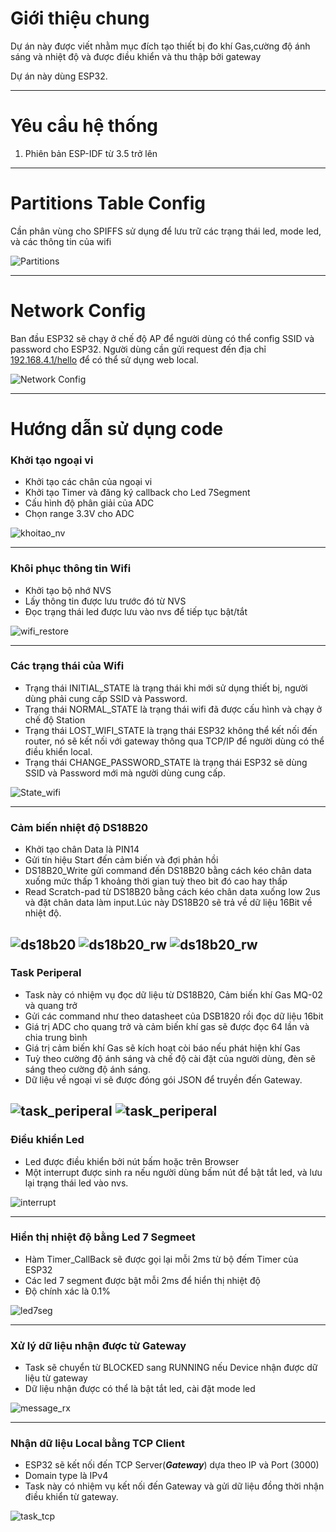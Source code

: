 # Giới thiệu chung
Dự án này được viết nhằm mục đích tạo thiết bị đo  khí Gas,cường độ ánh sáng và nhiệt độ và được điều khiển và thu thập bởi gateway

Dự án này dùng ESP32.      
  
  ---

# Yêu cầu hệ thống

1. Phiên bản ESP-IDF từ 3.5 trở lên

---

# Partitions Table Config
Cần phân vùng cho SPIFFS sử dụng để lưu trữ các trạng thái led, mode led, và các thông tin của wifi

![Partitions](./image/pati.png)

---

#  Network Config
Ban đầu ESP32 sẽ chạy ở chế độ AP để người dùng có thể config SSID và password cho ESP32. Người dùng cần gửi request đến địa chỉ [192.168.4.1/hello](192.168.4.1/hello) để có thể sử dụng web local.

![Network Config](./image/Wifi_Init.jpg)

---

# Hướng dẫn sử dụng code

### Khởi tạo ngoại vi 
- Khởi tạo các chân của ngoại vi
- Khởi tạo Timer và đăng ký callback cho Led 7Segment
- Cấu hình độ phân giải của ADC
- Chọn range 3.3V cho ADC

![khoitao_nv](./image/khoitao_nv.png)

---

### Khôi phục thông tin Wifi 
- Khởi tạo bộ nhớ NVS
- Lấy thông tin được lưu trước đó từ NVS
- Đọc trạng thái led được lưu vào nvs để tiếp tục bật/tắt

![wifi_restore](./image/wifi_restore.png)

---

### Các trạng thái của Wifi 
- Trạng thái INITIAL_STATE là trạng thái khi mới sử dụng thiết bị, người dùng phải cung cấp SSID và Password.
- Trạng thái NORMAL_STATE là trạng thái wifi đã được cấu hình và chạy ở chế độ Station
- Trạng thái LOST_WIFI_STATE là trạng thái ESP32 không thể kết nối đến router, nó sẽ kết nối với gateway thông qua TCP/IP để người dùng có thể điều khiển local.
- Trạng thái CHANGE_PASSWORD_STATE là trạng thái ESP32 sẽ dùng SSID và Password mới mà người dùng cung cấp.

![State_wifi](./image/State_wifi.png)

---

### Cảm biến nhiệt độ DS18B20 
- Khởi tạo chân Data là PIN14
- Gửi tín hiệu Start đến cảm biến và đợi phản hồi
- DS18B20_Write gửi command đến DS18B20 bằng cách kéo chân data xuống mức thấp 1 khoảng thời gian tuỳ theo bit đó cao hay thấp
- Read Scratch-pad từ DS18B20 bằng cách kéo chân data xuống low 2us và đặt chân data làm input.Lúc này DS18B20 sẽ trả về dữ liệu 16Bit về nhiệt độ.

![ds18b20](./image/ds18b20.png)
![ds18b20_rw](./image/ds18b20_rw.png)
![ds18b20_rw](./image/ds18b20_rw.png)
---

### Task Periperal
- Task này có nhiệm vụ đọc dữ liệu từ DS18B20, Cảm biến khí Gas MQ-02 và quang trở
- Gửi các command như theo datasheet của DSB1820 rồi đọc dữ liệu 16bit
- Giá trị ADC cho quang trở và cảm biến khí gas sẽ được đọc 64 lần và chia trung bình 
- Giá trị cảm biến khí Gas sẽ kích hoạt còi báo nếu phát hiện khí Gas
- Tuỳ theo cường độ ánh sáng và chế độ cài đặt của người dùng, đèn sẽ sáng theo cường độ ánh sáng.
- Dữ liệu về ngoại vi sẽ được đóng gói JSON để truyền đến Gateway.

![task_periperal](./image/task_periperal.png)
![task_periperal](./image/task_nv.png)
---

### Điều khiển Led
- Led được điều khiển bởi nút bấm hoặc trên Browser
- Một interrupt được sinh ra nếu người dùng bấm nút 
để bật tắt led, và lưu lại trạng thái led vào nvs.


![interrupt](./image/interrupt.png)

---

### Hiển thị nhiệt độ bằng Led 7 Segmeet
- Hàm Timer_CallBack sẽ được gọi lại mỗi 2ms từ bộ đếm Timer của ESP32
- Các led 7 segment được bật mỗi 2ms để hiển thị nhiệt độ
- Độ chính xác là 0.1%

![led7seg](./image/led7seg.png)

---

### Xử lý dữ liệu nhận được từ Gateway
- Task sẽ chuyển từ BLOCKED sang RUNNING nếu Device nhận được dữ liệu từ gateway
- Dữ liệu nhận được có thể là bật tắt led, cài đặt mode led

![message_rx](./image/message_rx.png)

---

### Nhận dữ liệu Local bằng TCP Client 
- ESP32 sẽ kết nối đến TCP Server(___Gateway___) dựa theo IP và Port (3000)
- Domain type là IPv4
- Task này có nhiệm vụ kết nối đến Gateway và gửi dữ liệu đồng thời nhận điều khiển từ gateway.

![task_tcp](./image/tcp_client.png)